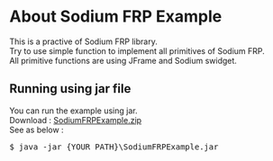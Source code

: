 <h1>About Sodium FRP Example</h1>
This is a practive of Sodium FRP library.<br/>
Try to use simple function to implement all primitives of Sodium FRP.<br/>
All primitive functions are using JFrame and Sodium swidget.<br/>

<h2>Running using jar file</h2>
You can run the example using jar.<br/>
Download : <a href="https://drive.google.com/file/d/0B6DXm_26n8tgRVYzNE1RZVdnckU/view?usp=sharing">SodiumFRPExample.zip</a><br/>
See as below :<br/>
<div class="CodeRay">
  <div class="code"><pre><span class="prompt">$</span><span class="function"> java -jar {YOUR_PATH}\SodiumFRPExample.jar
</span></pre></div> 
